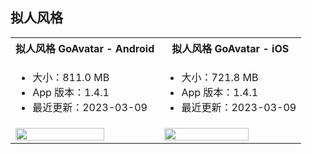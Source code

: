 ## 拟人风格

<table>
  <colgroup>
    <col>
    <col>
  </colgroup>
<tbody><tr>
<th>拟人风格 GoAvatar - <b>Android</b></th>
<th>拟人风格 GoAvatar - <b>iOS</b></th>
</tr>
<tr>
<td><ul><li>大小：811.0 MB</li><li>App 版本：1.4.1</li><li>最近更新：2023-03-09</li></ul></td>
<td><ul><li>大小：721.8 MB</li><li>App 版本：1.4.1</li><li>最近更新：2023-03-09</li></ul></td>
</tr>
<tr>
<td><a href="https://storage.zego.im/ZegoAvatar/example/android/GoAvatar_1.4.1.apk" title="手机扫码体验，或浏览器点击下载。"><img src="/Pics/Avatar/Avatar_App_android.png" width="80%"></a></td>
<td><a href="https://apps.apple.com/cn/app/goavatar/id1642678857" target="_blank" title="手机扫码体验，或浏览器点击下载。"><img src="/Pics/Avatar/Avatar_App_ios.png" width="80%"></a></td>
</tr>
</tbody></table>
